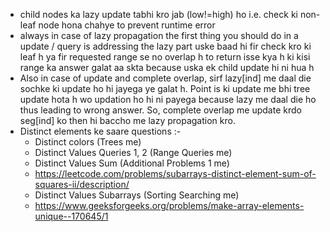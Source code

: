 - child nodes ka lazy update tabhi kro jab (low!=high) ho i.e. check ki non-leaf node hona chahye to prevent runtime error
- always in case of lazy propagation the first thing you should do in a update / query is addressing the lazy part
uske baad hi fir check kro ki leaf h ya fir requested range se no overlap h to return
isse kya h ki kisi range ka answer galat aa skta because uska ek child update hi ni hua h  
- Also in case of update and complete overlap, sirf lazy[ind] me daal die sochke ki update ho hi jayega ye galat h. Point is ki update me bhi tree update hota h wo updation ho hi ni payega because lazy me daal die ho thus leading to wrong answer. So, complete overlap me update krdo seg[ind] ko then hi baccho me lazy propagation kro.
- Distinct elements ke saare questions :-
  - Distinct colors (Trees me)
  - Distinct Values Queries 1, 2 (Range Queries me)
  - Distinct Values Sum (Additional Problems 1 me)
  - https://leetcode.com/problems/subarrays-distinct-element-sum-of-squares-ii/description/
  - Distinct Values Subarrays (Sorting Searching me)
  - https://www.geeksforgeeks.org/problems/make-array-elements-unique--170645/1
